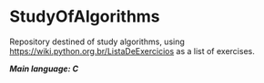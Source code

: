 # StudyOfAlgorithms
Repository destined of study algorithms, using https://wiki.python.org.br/ListaDeExercicios as a list of exercises.

***Main language: C***
